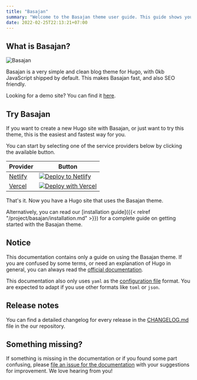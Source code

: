 ```yaml
---
title: "Basajan"
summary: "Welcome to the Basajan theme user guide. This guide shows you how to get started with Basajan, including how Basajan works and how to customize it."
date: 2022-02-25T22:13:21+07:00
---
```


## What is Basajan?

![Basajan](basajan/cover.jpg)

Basajan is a very simple and clean blog theme for Hugo, with 0kb JavaScript
shipped by default. This makes Basajan fast, and also SEO friendly.

Looking for a demo site? You can find it [here](https://basajan.netlify.app/).

## Try Basajan

If you want to create a new Hugo site with Basajan, or just want to try this
theme, this is the easiest and fastest way for you.

You can start by selecting one of the service providers below by clicking the
available button.

| Provider | Button |
| -------- | ------ |
| [Netlify](https://www.netlify.com/) | [![Deploy to Netlify](https://www.netlify.com/img/deploy/button.svg)](https://app.netlify.com/start/deploy?repository=https://github.com/hapakaien/basajan-hugo-theme-starter) |
| [Vercel](https://vercel.com) | [![Deploy with Vercel](https://vercel.com/button)](https://vercel.com/new/clone?repository-url=https%3A%2F%2Fgithub.com%2Fhapakaien%2Fbasajan-hugo-theme-starter) |

That's it. Now you have a Hugo site that uses the Basajan theme.

Alternatively, you can read our
[installation guide]({{< relref "/project/basajan/installation.md" >}}) for a
complete guide on getting started with the Basajan theme.

## Notice

This documentation contains only a guide on using the Basajan theme. If you are
confused by some terms, or need an explanation of Hugo in general, you can
always read the [official documentation](https://gohugo.io/documentation/).

This documentation also only uses `yaml` as the
[configuration file](https://gohugo.io/getting-started/configuration/#configuration-file)
format. You are expected to adapt if you use other formats like `toml` or
`json`.

## Release notes

You can find a detailed changelog for every release in the
[CHANGELOG.md](https://github.com/hapakaien/hugo-themes/blob/main/basajan/CHANGELOG.md)
file in the our repository.

## Something missing?

If something is missing in the documentation or if you found some part
confusing, please
[file an issue for the documentation](https://github.com/hapakaien/hugo-themes/issues/new/choose)
with your suggestions for improvement. We love hearing from you!

